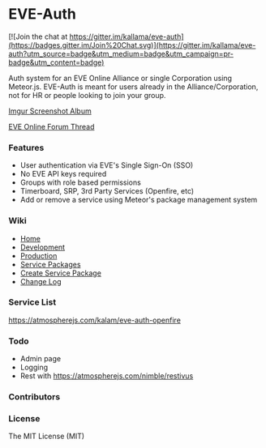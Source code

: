 EVE-Auth
============
[![Join the chat at https://gitter.im/kallama/eve-auth](https://badges.gitter.im/Join%20Chat.svg)](https://gitter.im/kallama/eve-auth?utm_source=badge&utm_medium=badge&utm_campaign=pr-badge&utm_content=badge)

Auth system for an EVE Online Alliance or single Corporation using Meteor.js. EVE-Auth is meant for users already in the Alliance/Corporation, not for HR or people looking to join your group.

[Imgur Screenshot Album]()

[EVE Online Forum Thread]()
### Features
* User authentication via EVE's Single Sign-On (SSO)
* No EVE API keys required
* Groups with role based permissions
* Timerboard, SRP, 3rd Party Services (Openfire, etc)
* Add or remove a service using Meteor's package management system

### Wiki
* [Home](https://github.com/kallama/eve-auth/wiki)
* [Development](https://github.com/kallama/eve-auth/wiki/Development)
* [Production](https://github.com/kallama/eve-auth/wiki/Production)
* [Service Packages](https://github.com/kallama/eve-auth/wiki/Service-Packages)
* [Create Service Package](https://github.com/kallama/eve-auth/wiki/Create-Service-Package)
* [Change Log](https://github.com/kallama/eve-auth/wiki/Changelog)

### Service List
https://atmospherejs.com/kalam/eve-auth-openfire

### Todo
* Admin page
* Logging
* Rest with https://atmospherejs.com/nimble/restivus

### Contributors

### License
The MIT License (MIT)
